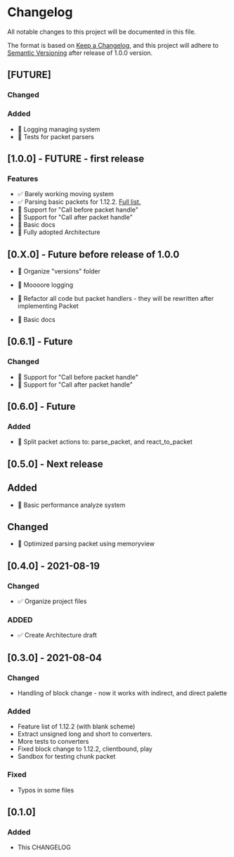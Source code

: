 # Changelog

All notable changes to this project will be documented in this file.

The format is based on [Keep a Changelog](https://keepachangelog.com/en/1.0.0/),
and this project will adhere
to [Semantic Versioning](https://semver.org/spec/v2.0.0.html) after release of
1.0.0 version.

## [FUTURE]

### Changed

### Added

- 🔲 Logging managing system
- 🔲 Tests for packet parsers

## [1.0.0] - FUTURE - first release

### Features

- ✅ Barely working moving system
- ✅ Parsing basic packets for
  1.12.2. [Full list.](/MinecraftConsoleClient/versions/v1_12_2/FEATURES.md)
- 🔲 Support for "Call before packet handle"
- 🔲 Support for "Call after packet handle"
- 🔲 Basic docs
- 🔲 Fully adopted Architecture

## [0.X.0] - Future before release of 1.0.0

- 🔲 Organize "versions" folder

- 🔲 Moooore logging
- 🔲 Refactor all code but packet handlers - they will be rewritten after
  implementing Packet

- 🔲 Basic docs

## [0.6.1] - Future

### Changed

- 🔲 Support for "Call before packet handle"
- 🔲 Support for "Call after packet handle"

## [0.6.0] - Future

### Added

- 🔲 Split packet actions to: parse_packet, and react_to_packet

## [0.5.0] - Next release

## Added

- 🔲 Basic performance analyze system

## Changed
- 🔲 Optimized parsing packet using memoryview


## [0.4.0] - 2021-08-19

### Changed

- ✅ Organize project files

### ADDED

- ✅ Create Architecture draft

## [0.3.0] - 2021-08-04

### Changed

- Handling of block change - now it works with indirect, and direct palette

### Added

- Feature list of 1.12.2 (with blank scheme)
- Extract unsigned long and short to converters.
- More tests to converters
- Fixed block change to 1.12.2, clientbound, play
- Sandbox for testing chunk packet

### Fixed

- Typos in some files

## [0.1.0]

### Added

- This CHANGELOG